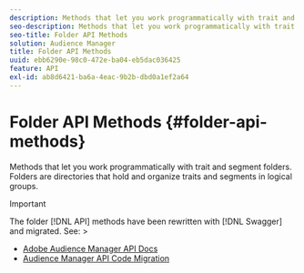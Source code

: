 ```yaml
---
description: Methods that let you work programmatically with trait and segment folders. Folders are directories that hold and organize traits and segments in logical groups.
seo-description: Methods that let you work programmatically with trait and segment folders. Folders are directories that hold and organize traits and segments in logical groups.
seo-title: Folder API Methods
solution: Audience Manager
title: Folder API Methods
uuid: ebb6290e-98c0-472e-ba04-eb5dac036425
feature: API
exl-id: ab8d6421-ba6a-4eac-9b2b-dbd0a1ef2a64
---
```

# Folder API Methods {#folder-api-methods}

Methods that let you work programmatically with trait and segment folders. Folders are directories that hold and organize traits and segments in logical groups.

<!-- api-folders.xml -->

>[!IMPORTANT]
>
>The folder [!DNL API] methods have been rewritten with [!DNL Swagger] and migrated. See:  >
>* [Adobe Audience Manager API Docs](https://bank.demdex.com/portal/swagger/index.html) 
>* [Audience Manager API Code Migration](../../api/api-swagger-migration.md)
